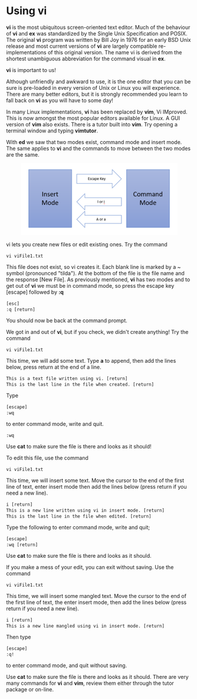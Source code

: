 # Using vi

**vi** is the most ubiquitous screen-oriented text editor. Much of the behaviour of **vi** and **ex** was standardized by the Single Unix Specification and POSIX. The original **vi** program was written by Bill Joy in 1976 for an early BSD Unix release and most current versions of **vi** are largely compatible re-implementations of this original version. The name vi is derived from the shortest unambiguous abbreviation for the command visual in **ex**.

**vi** is important to us!

Although unfriendly and awkward to use, it is the one editor that you can be sure is pre-loaded in every version of Unix or Linux you will experience. There are many better editors, but it is strongly recommended you learn to fall back on **vi** as you will have to some day!

In many Linux implementations, **vi** has been replaced by **vim**, Vi IMproved. This is now amongst the most popular editors available for Linux. A GUI version of **vim** also exists. There is a tutor built into **vim**. Try opening a terminal window and typing **vimtutor**.

With **ed** we saw that two modes exist, command mode and insert mode. The same applies to **vi** and the commands to move between the two modes are the same.

<figure><img src="../.gitbook/assets/image (4).png" alt=""><figcaption></figcaption></figure>

vi lets you create new files or edit existing ones. Try the command

```
vi viFile1.txt
```

This file does not exist, so vi creates it. Each blank line is marked by a \~ symbol (pronounced "tilda"). At the bottom of the file is the file name and the response \[New File]. As previously mentioned, **vi** has two modes and to get out of **vi** we must be in command mode, so press the escape key \[escape] followed by **:q**

```
[esc]
:q [return]
```

&#x20;You should now be back at the command prompt.

We got in and out of **vi**, but if you check, we didn't create anything! Try the command

```
vi viFile1.txt
```

This time, we will add some text. Type **a** to append, then add the lines below, press return at the end of a line.

```
This is a text file written using vi. [return]
This is the last line in the file when created. [return]
```

&#x20;Type&#x20;

```
[escape] 
:wq 
```

to enter command mode, write and quit.

```
:wq
```

Use **cat** to make sure the file is there and looks as it should!

To edit this file, use the command

```
vi viFile1.txt
```

This time, we will insert some text. Move the cursor to the end of the first line of text, enter insert mode then add the lines below (press return if you need a new line).

```
i [return]
This is a new line written using vi in insert mode. [return]
This is the last line in the file when edited. [return]
```

Type the following to enter command mode, write and quit;

```
[escape]
:wq [return]
```

&#x20; Use **cat** to make sure the file is there and looks as it should.

If you make a mess of your edit, you can exit without saving. Use the command

```
vi viFile1.txt
```

This time, we will insert some mangled text. Move the cursor to the end of the first line of text, the enter insert mode, then add the lines below (press return if you need a new line).

```
i [return]
This is a new line mangled using vi in insert mode. [return]
```

Then type

```
[escape]
:q!
```

&#x20;to enter command mode, and quit without saving.&#x20;

Use **cat** to make sure the file is there and looks as it should. There are very many commands for **vi** and **vim**, review them either through the tutor package or on-line.
